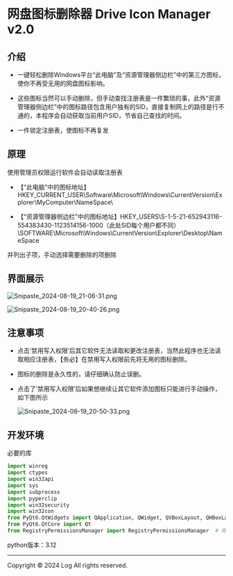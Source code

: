 # 网盘图标删除器 Drive Icon Manager v2.0

## 介绍

- 一键轻松删除Windows平台“此电脑”及“资源管理器侧边栏”中的第三方图标，使你不再受无用的网盘图标影响。

- 这些图标当然可以手动删除，但手动查找注册表是一件繁琐的事，此外“资源管理器侧边栏”中的图标路径包含用户独有的SID，直接复制网上的路径是行不通的，本程序会自动获取当前用户SID，节省自己查找的时间。

- 一件锁定注册表，使图标不再复发

## 原理

使用管理员权限运行软件会自动读取注册表

- 【“此电脑”中的图标地址】HKEY_CURRENT_USER\Software\Microsoft\Windows\CurrentVersion\Explorer\MyComputer\NameSpace\  

- 【“资源管理器侧边栏”中的图标地址】HKEY_USERS\S-1-5-21-652943116-554383430-1123514156-1000（此处SID每个用户都不同）\SOFTWARE\Microsoft\Windows\CurrentVersion\Explorer\Desktop\NameSpace

并列出子项，手动选择需要删除的项删除

## 界面展示

![Snipaste_2024-08-19_21-06-31.png](https://s2.loli.net/2024/08/19/2uWPh1e9paBV5xQ.png)

![Snipaste_2024-08-19_20-40-26.png](https://s2.loli.net/2024/08/19/QojfFreUpyhEKuY.png)

## 注意事项

- 点击‘禁用写入权限’后其它软件无法读取和更改注册表，当然此程序也无法读取相应注册表，【务必】在禁用写入权限前先将无用的图标删除。

- 图标的删除是永久性的，请仔细确认防止误删。

- 点击了‘禁用写入权限’后如果想继续让其它软件添加图标只能进行手动操作，如下图所示

  ![Snipaste_2024-08-19_20-50-33.png](https://s2.loli.net/2024/08/19/Fr7NeGY6BwlDEqL.png)

## 开发环境

必要的库

```python
import winreg
import ctypes
import win32api
import sys
import subprocess
import pyperclip
import win32security
import win32con
from PyQt6.QtWidgets import QApplication, QWidget, QVBoxLayout, QHBoxLayout, QPushButton, QLabel, QMessageBox, QTabWidget, QListWidget, QListWidgetItem, QTextEdit
from PyQt6.QtCore import Qt
from RegistryPermissionsManager import RegistryPermissionsManager  # 修改注册表权限的模块
```

python版本：3.12

------

Copyright © 2024 Log All rights reserved.
